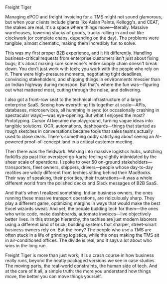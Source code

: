 Freight Tiger

Managing ePOD and freight invoicing for a TMS might not sound glamorous, but when your clients include giants like Asian Paints, Kellogg's, and CEAT, the stakes are real. It's a space where things move—literally. Massive warehouses, towering stacks of goods, trucks rolling in and out like clockwork (or complete chaos, depending on the day). The problems were tangible, almost cinematic, making them incredibly fun to solve.

This was my first proper B2B experience, and it hit differently. Handling business-critical requests from enterprise customers isn't just about fixing bugs; it's about making sure someone's entire supply chain doesn't break down. You don't just work with tech; you work with the people who rely on it. There were high-pressure moments, negotiating tight deadlines, convincing stakeholders, and shipping things in environments messier than an Indian highway during monsoon. But that's where the fun was—figuring out what mattered most, cutting through the noise, and delivering.

I also got a front-row seat to the technical infrastructure of a large enterprise SaaS. Seeing how everything fits together at scale—APIs, databases, microservices, all humming in sync (or occasionally crashing in spectacular ways)—was eye-opening. But what I enjoyed the most? Prototyping. Cursor AI became my playground, turning vague ideas into tangible solutions. OCR, automations, dashboards—things that started as rough sketches in conversations became tools that sales teams actually used to close deals. There's something oddly satisfying about seeing an AI-powered proof-of-concept land in a critical customer meeting.

Then there was the fieldwork. Walking into massive logistics hubs, watching forklifts zip past like oversized go-karts, feeling slightly intimidated by the sheer scale of operations. I spoke to over 50 on-ground stakeholders—transporters, fleet owners, shippers, drivers—people whose day-to-day realities are wildly different from techies sitting behind their MacBooks. Their way of speaking, their priorities, their frustrations—it was a whole different world from the polished decks and Slack messages of B2B SaaS.

And that's when I realized something. Indian business owners, the ones running these massive transport operations, are ridiculously sharp. They play a different game, optimizing margins in ways that would make the best Excel wizards sweat. And yet, the people building tech for them—the ones who write code, make dashboards, automate invoices—live objectively better lives. In this strange hierarchy, the techies are just modern laborers using a different kind of brick, building systems that sharper, street-smart business owners rely on. But the irony? The people who use a TMS are often stuck in a life of grinding logistics, while the ones making the TMS sit in air-conditioned offices. The divide is real, and it says a lot about who wins in the long run.

Freight Tiger is more than just work; it is a crash course in how business really runs, beyond the neatly packaged versions we see in case studies. The moving parts, the real-world constraints, the human side of tech. And at the core of it all, a simple truth: the more you understand how things move, the better you can move things yourself. 